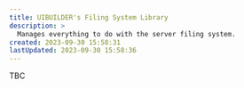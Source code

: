 ```yaml
---
title: UIBUILDER's Filing System Library
description: >
  Manages everything to do with the server filing system.
created: 2023-09-30 15:58:31
lastUpdated: 2023-09-30 15:58:36
---
```


TBC

